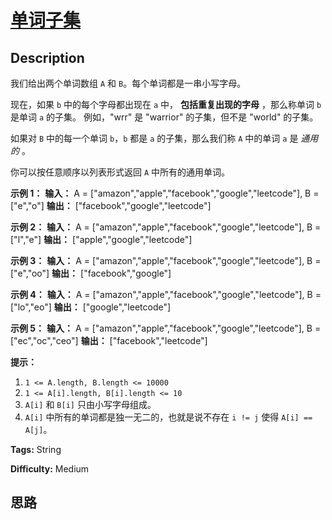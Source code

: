 # [单词子集][title]

## Description

我们给出两个单词数组 `A` 和 `B`。每个单词都是一串小写字母。

现在，如果 `b` 中的每个字母都出现在 `a` 中， **包括重复出现的字母** ，那么称单词 `b` 是单词 `a` 的子集。 例如，"wrr" 是
"warrior" 的子集，但不是 "world" 的子集。

如果对 `B` 中的每一个单词 `b`，`b` 都是 `a` 的子集，那么我们称 `A` 中的单词 `a` 是 _通用的_ 。

你可以按任意顺序以列表形式返回 `A` 中所有的通用单词。



**示例 1：**
            **输入：** A = ["amazon","apple","facebook","google","leetcode"], B = ["e","o"]    **输出：** ["facebook","google","leetcode"]    

**示例 2：**
            **输入：** A = ["amazon","apple","facebook","google","leetcode"], B = ["l","e"]    **输出：** ["apple","google","leetcode"]    

**示例 3：**
            **输入：** A = ["amazon","apple","facebook","google","leetcode"], B = ["e","oo"]    **输出：** ["facebook","google"]    

**示例 4：**
            **输入：** A = ["amazon","apple","facebook","google","leetcode"], B = ["lo","eo"]    **输出：** ["google","leetcode"]    

**示例 5：**
            **输入：** A = ["amazon","apple","facebook","google","leetcode"], B = ["ec","oc","ceo"]    **输出：** ["facebook","leetcode"]    



**提示：**

  1. `1 <= A.length, B.length <= 10000`
  2. `1 <= A[i].length, B[i].length <= 10`
  3. `A[i]` 和 `B[i]` 只由小写字母组成。
  4. `A[i]` 中所有的单词都是独一无二的，也就是说不存在 `i != j` 使得 `A[i] == A[j]`。


**Tags:** String

**Difficulty:** Medium

## 思路

[title]: https://leetcode-cn.com/problems/word-subsets
